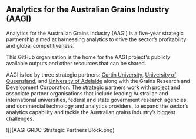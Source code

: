## Analytics for the Australian Grains Industry (AAGI)

Analytics for the Australian Grains Industry (AAGI) is a five-year strategic partnership aimed at harnessing analytics to drive the sector’s profitability and global competitiveness.

This GitHub organisation is the home for the AAGI project's publicly available outputs and other resources that can be shared.

AAGI is led by three strategic partners: [Curtin University](https://curtin.edu.au), [University of Queensland](https://www.uq.edu.au/), and [University of Adelaide](https://www.adelaide.edu.au/) along with the Grains Research and Development Corporation.
The strategic partners work with project and associate partner organisations that include leading Australian and international universities, federal and state government research agencies, and commercial technology and analytics providers, to expand the sector’s analytics capability and tackle the Australian grains industry’s biggest challenges.

![](AAGI GRDC Strategic Partners Block.png)

<!--

**Here are some ideas to get you started:**

🙋‍♀️ A short introduction - what is your organization all about?
🌈 Contribution guidelines - how can the community get involved?
👩‍💻 Useful resources - where can the community find your docs? Is there anything else the community should know?
🍿 Fun facts - what does your team eat for breakfast?
🧙 Remember, you can do mighty things with the power of [Markdown](https://docs.github.com/github/writing-on-github/getting-started-with-writing-and-formatting-on-github/basic-writing-and-formatting-syntax)
-->

